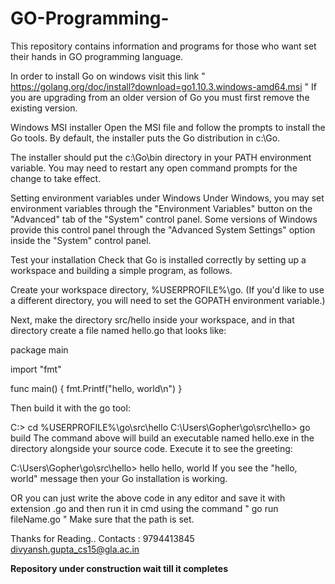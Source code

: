# GO-Programming-
This repository contains information and programs for those who want set their hands in GO programming language.


In order to install Go on windows visit this link " https://golang.org/doc/install?download=go1.10.3.windows-amd64.msi "
If you are upgrading from an older version of Go you must first remove the existing version.

Windows
MSI installer
Open the MSI file and follow the prompts to install the Go tools. By default, the installer puts the Go distribution in c:\Go.

The installer should put the c:\Go\bin directory in your PATH environment variable. You may need to restart any open command prompts for the change to take effect.

Setting environment variables under Windows
Under Windows, you may set environment variables through the "Environment Variables" button on the "Advanced" tab of the "System" control panel. Some versions of Windows provide this control panel through the "Advanced System Settings" option inside the "System" control panel.

Test your installation
Check that Go is installed correctly by setting up a workspace and building a simple program, as follows.

Create your workspace directory, %USERPROFILE%\go. (If you'd like to use a different directory, you will need to set the GOPATH environment variable.)

Next, make the directory src/hello inside your workspace, and in that directory create a file named hello.go that looks like:

package main

import "fmt"

func main() {
	fmt.Printf("hello, world\n")
}

Then build it with the go tool:

C:\> cd %USERPROFILE%\go\src\hello
C:\Users\Gopher\go\src\hello> go build
The command above will build an executable named hello.exe in the directory alongside your source code. Execute it to see the greeting:

C:\Users\Gopher\go\src\hello> hello
hello, world
If you see the "hello, world" message then your Go installation is working.



OR 
you can just write the above code in any editor and save it with extension .go
and then run it in cmd using the command " go run fileName.go "
Make sure that the path is set.



Thanks for Reading..
Contacts : 9794413845 divyansh.gupta_cs15@gla.ac.in

**Repository under construction wait till it completes**



